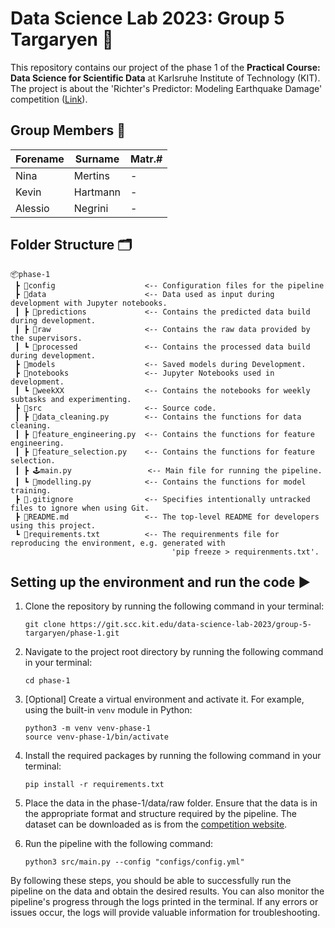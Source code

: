 # Data Science Lab 2023: Group 5 Targaryen 🐉
This repository contains our project of the phase 1 of the **Practical Course: Data Science for Scientific Data** at Karlsruhe Institute of Technology (KIT). The project is about the 'Richter's Predictor: Modeling Earthquake Damage' competition ([Link](https://www.drivendata.org/competitions/57/)).

## Group Members 👤 
| Forename | Surname  | Matr.#  |
|----------|----------|---------|
| Nina     | Mertins  | - |
| Kevin    | Hartmann | - |
| Alessio  | Negrini  | - |

## Folder Structure 🗂️
```
📦phase-1
 ┣ 📂config                    <-- Configuration files for the pipeline
 ┣ 📂data                      <-- Data used as input during development with Jupyter notebooks. 
 ┃ ┣ 📂predictions             <-- Contains the predicted data build during development.
 ┃ ┣ 📂raw                     <-- Contains the raw data provided by the supervisors.
 ┃ ┗ 📂processed               <-- Contains the processed data build during development.
 ┣ 📂models                    <-- Saved models during Development.
 ┣ 📂notebooks                 <-- Jupyter Notebooks used in development.
 ┃ ┗ 📂weekXX                  <-- Contains the notebooks for weekly subtasks and experimenting.
 ┣ 📂src                       <-- Source code.
 ┃ ┣ 📜data_cleaning.py        <-- Contains the functions for data cleaning.
 ┃ ┣ 📜feature_engineering.py  <-- Contains the functions for feature engineering.
 ┃ ┣ 📜feature_selection.py    <-- Contains the functions for feature selection.
 ┃ ┣ 🕹️main.py                 <-- Main file for running the pipeline.
 ┃ ┗ 📜modelling.py            <-- Contains the functions for model training.
 ┣ 📜.gitignore                <-- Specifies intentionally untracked files to ignore when using Git.
 ┣ 📜README.md                 <-- The top-level README for developers using this project. 
 ┗ 📜requirements.txt          <-- The requirenments file for reproducing the environment, e.g. generated with 
                                    'pip freeze > requirenments.txt'.
```

## Setting up the environment and run the code ▶️

1. Clone the repository by running the following command in your terminal:

   ```
   git clone https://git.scc.kit.edu/data-science-lab-2023/group-5-targaryen/phase-1.git
   ```


2. Navigate to the project root directory by running the following command in your terminal:

   ```
   cd phase-1
   ```

3. [Optional] Create a virtual environment and activate it. For example, using the built-in `venv` module in Python:
   ```
   python3 -m venv venv-phase-1
   source venv-phase-1/bin/activate
   ```

4. Install the required packages by running the following command in your terminal:

   ```
   pip install -r requirements.txt
   ```

5. Place the data in the phase-1/data/raw folder. Ensure that the data is in the appropriate format and structure 
required by the pipeline. The dataset can be downloaded as is from the 
[competition website](https://www.drivendata.org/competitions/57/nepal-earthquake/).

6. Run the pipeline with the following command:

   ```
   python3 src/main.py --config "configs/config.yml"
   ```

By following these steps, you should be able to successfully run the  pipeline on the data and obtain the desired 
results. You can also monitor the pipeline's progress through the logs printed in the terminal. If any errors or issues 
occur, the logs will provide valuable information for troubleshooting. 
